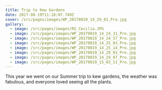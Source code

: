 ```yaml
---
title: Trip to Kew Gardens
date: 2017-08-19T11:18:07.749Z
cover: /src/pages/images/WP_20170819_14_29_01_Pro.jpg
gallery:
  - image: /src/pages/images/RS_Cecilia.JPG
  - image: /src/pages/images/WP_20170819_14_24_31_Pro.jpg
  - image: /src/pages/images/WP_20170819_14_24_57_Pro.jpg
  - image: /src/pages/images/WP_20170819_14_25_03_Pro.jpg
  - image: /src/pages/images/WP_20170819_14_25_14_Pro.jpg
  - image: /src/pages/images/WP_20170819_14_29_01_Pro.jpg
  - image: /src/pages/images/WP_20170819_14_29_07_Pro.jpg
  - image: /src/pages/images/WP_20170819_15_03_11_Pro.jpg
---
```

This year we went on our Summer trip to kew gardens, the weather was fabulous, and everyone loved seeing all the plants.
